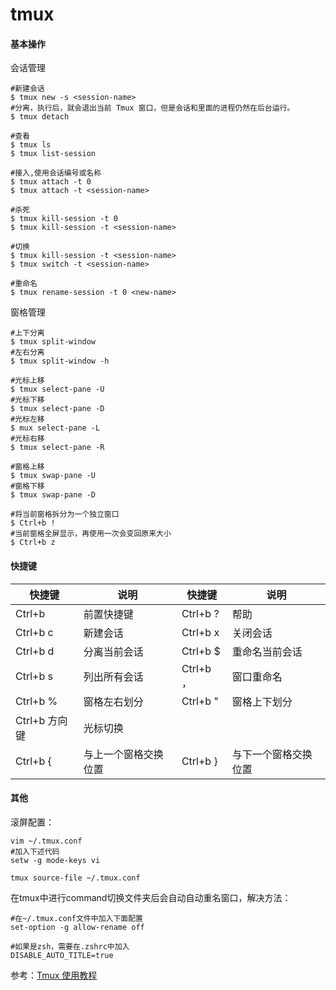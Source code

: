 # tmux

#### 基本操作

会话管理

```shell
#新建会话
$ tmux new -s <session-name>
#分离，执行后，就会退出当前 Tmux 窗口，但是会话和里面的进程仍然在后台运行。
$ tmux detach

#查看
$ tmux ls
$ tmux list-session

#接入,使用会话编号或名称
$ tmux attach -t 0
$ tmux attach -t <session-name>

#杀死
$ tmux kill-session -t 0
$ tmux kill-session -t <session-name>

#切换
$ tmux kill-session -t <session-name>
$ tmux switch -t <session-name>

#重命名
$ tmux rename-session -t 0 <new-name>
```

窗格管理

```shell
#上下分离
$ tmux split-window
#左右分离
$ tmux split-window -h

#光标上移
$ tmux select-pane -U
#光标下移
$ tmux select-pane -D
#光标左移
$ mux select-pane -L
#光标右移
$ tmux select-pane -R

#窗格上移
$ tmux swap-pane -U
#窗格下移
$ tmux swap-pane -D

#将当前窗格拆分为一个独立窗口
$ Ctrl+b !
#当前窗格全屏显示，再使用一次会变回原来大小
$ Ctrl+b z
```

#### 快捷键

| 快捷键        | 说明         | 快捷键      | 说明         |
| ---------- | ---------- | -------- | ---------- |
| Ctrl+b     | 前置快捷键      | Ctrl+b ? | 帮助         |
| Ctrl+b c   | 新建会话       | Ctrl+b x | 关闭会话       |
| Ctrl+b d   | 分离当前会话     | Ctrl+b $ | 重命名当前会话    |
| Ctrl+b s   | 列出所有会话     | Ctrl+b ， | 窗口重命名      |
| Ctrl+b %   | 窗格左右划分     | Ctrl+b " | 窗格上下划分     |
| Ctrl+b 方向键 | 光标切换       |          |            |
| Ctrl+b {   | 与上一个窗格交换位置 | Ctrl+b } | 与下一个窗格交换位置 |

#### 其他

滚屏配置：

```shell
vim ~/.tmux.conf
#加入下述代码
setw -g mode-keys vi

tmux source-file ~/.tmux.conf
```

在tmux中进行command切换文件夹后会自动自动重名窗口，解决方法：

```shell
#在~/.tmux.conf文件中加入下面配置
set-option -g allow-rename off

#如果是zsh，需要在.zshrc中加入
DISABLE_AUTO_TITLE=true
```

参考：[Tmux 使用教程](https://www.ruanyifeng.com/blog/2019/10/tmux.html)
